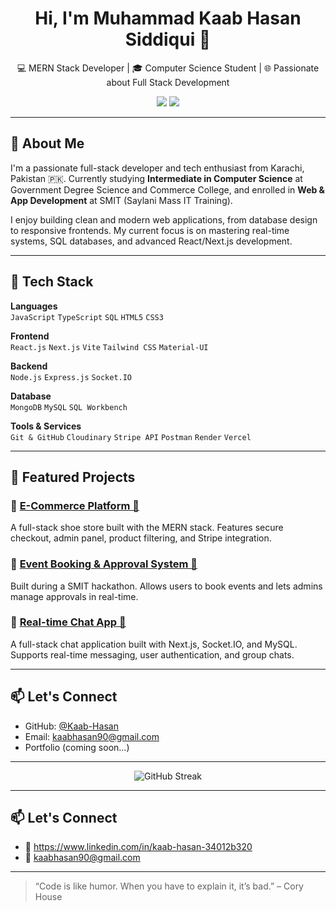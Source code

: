 <!--## Hi there 👋


**Kaab-Hasan/Kaab-Hasan** is a ✨ _special_ ✨ repository because its `README.md` (this file) appears on your GitHub profile.

Here are some ideas to get you started:

- 🔭 I’m currently working on ...
- 🌱 I’m currently learning ...
- 👯 I’m looking to collaborate on ...
- 🤔 I’m looking for help with ...
- 💬 Ask me about ...
- 📫 How to reach me: ...
- 😄 Pronouns: ...
- ⚡ Fun fact: ...

# I'm Muhammad Kaab Hasan Siddiqui

🎓 Intermediate CS Student @ Government Degree Science & Commerce College  
💻 Web & App Development Trainee @ SMIT  
🌐 MERN Stack Developer | React, Node.js, MongoDB, Express

---

## 🔧 Technologies & Tools
![React](https://img.shields.io/badge/-React-61DAFB?logo=react&logoColor=white)
![Node.js](https://img.shields.io/badge/-Node.js-339933?logo=node.js&logoColor=white)
![MongoDB](https://img.shields.io/badge/-MongoDB-47A248?logo=mongodb&logoColor=white)
![Express](https://img.shields.io/badge/-Express.js-000000?logo=express&logoColor=white)
![Material-UI](https://img.shields.io/badge/-Material--UI-0081CB?logo=mui&logoColor=white)
![Git](https://img.shields.io/badge/-Git-F05032?logo=git&logoColor=white)
![GitHub](https://img.shields.io/badge/-GitHub-181717?logo=github&logoColor=white)

---

## 🛠️ Projects

### 📦 Shoe E-commerce Website (MERN Stack)
A full-stack e-commerce site with user and admin dashboards, payment via Stripe, product filtering, and image uploads via Cloudinary.  
[🔗 GitHub Repo](#) | [🌐 Live Demo](#)

### 📅 Event Booking & Approval System
Built during a hackathon at SMIT – allows users to book events, with an approval system for admins.  
[🔗 GitHub Repo](#)-->
<h1 align="center">Hi, I'm Muhammad Kaab Hasan Siddiqui 👋</h1>

<p align="center">
  💻 MERN Stack Developer | 🎓 Computer Science Student | 🌐 Passionate about Full Stack Development
</p>

<p align="center">
  <a href="https://github.com/Kaab-Hasan"><img src="https://img.shields.io/github/followers/Kaab-Hasan?label=GitHub&style=social" /></a>
  <a href="mailto:kaabhasan90@gmail.com"><img src="https://img.shields.io/badge/Email-kaabhasan90@gmail.com-blue?style=flat-square&logo=gmail" /></a>
</p>

---

## 🚀 About Me

I'm a passionate full-stack developer and tech enthusiast from Karachi, Pakistan 🇵🇰. Currently studying **Intermediate in Computer Science** at Government Degree Science and Commerce College, and enrolled in **Web & App Development** at SMIT (Saylani Mass IT Training).

I enjoy building clean and modern web applications, from database design to responsive frontends. My current focus is on mastering real-time systems, SQL databases, and advanced React/Next.js development.

---

## 🧠 Tech Stack

**Languages**  
`JavaScript` `TypeScript` `SQL` `HTML5` `CSS3`

**Frontend**  
`React.js` `Next.js` `Vite` `Tailwind CSS` `Material-UI`

**Backend**  
`Node.js` `Express.js` `Socket.IO`

**Database**  
`MongoDB` `MySQL` `SQL Workbench`

**Tools & Services**  
`Git & GitHub` `Cloudinary` `Stripe API` `Postman` `Render` `Vercel`

---

## 📌 Featured Projects

### 🔹 [E-Commerce Platform 👟](https://github.com/Kaab-Hasan/E-commerce-)
A full-stack shoe store built with the MERN stack. Features secure checkout, admin panel, product filtering, and Stripe integration.

### 🔹 [Event Booking & Approval System 📅](https://github.com/Kaab-Hasan/Event-Booking)
Built during a SMIT hackathon. Allows users to book events and lets admins manage approvals in real-time.

### 🔹 [Real-time Chat App 💬](https://github.com/Kaab-Hasan/chatapp)
A full-stack chat application built with Next.js, Socket.IO, and MySQL. Supports real-time messaging, user authentication, and group chats.

---

## 📫 Let's Connect

- GitHub: [@Kaab-Hasan](https://github.com/Kaab-Hasan)
- Email: [kaabhasan90@gmail.com](mailto:kaabhasan90@gmail.com)
- Portfolio (coming soon...)

---

<p align="center">
  <img src="https://github-readme-streak-stats.herokuapp.com/?user=Kaab-Hasan&theme=blue-green" alt="GitHub Streak" />
</p>


---

## 📫 Let's Connect
- 💼 https://www.linkedin.com/in/kaab-hasan-34012b320
- 📧 kaabhasan90@gmail.com

---

> “Code is like humor. When you have to explain it, it’s bad.” – Cory House
